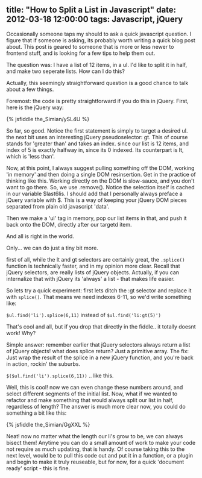 title: "How to Split a List in Javascript"
date: 2012-03-18 12:00:00
tags: Javascript, jQuery
---

Occasionally someone taps my should to ask a quick javascript question. I figure that if someone is asking, its probably worth writing a quick blog post about. This post is geared to someone that is more or less newer to frontend stuff, and is looking for a few tips to help them out.

The question was: I have a list of 12 items, in a ul. I'd like to split it in half, and make two seperate lists. How can I do this?

Actually, this seemingly straightforward question is a good chance to talk about a few things.

Foremost:  the code is pretty straightforward if you do this in jQuery. First, here is the jQuery way:


{% jsfiddle the_Simian/ySL4U %}

<!-- more -->

So far, so good. Notice the first statement is simply to target a desired ul. the next bit uses an interesting jQuery pseudoselector: gt. This of course stands for 'greater than' and takes an index. since our list is 12 items, and index of 5 is exactly halfway in, since its 0 indexed. Its counterpart is lt, which is 'less than'.

Now, at this point, I always suggest pulling something off the DOM, working 'in memory' and then doing a single DOM resinsertion. Get in the practice of thinking like this. Working directly on the DOM is slow-sauce, and you don't want to go there. So, we use .remove(). Notice the selection itself is cached in our variable $last6lis. I should add that I personally always preface a jQuery variable with $. This is a way of keeping your jQuery DOM pieces separated from plain old javascript 'data'.

Then we make a 'ul' tag in memory, pop our list items in that, and push it back onto the DOM, directly after our targetd item.

And all is right in the world.

Only... we can do just a tiny bit more.

first of all, while the lt and gt selectors are certainly great, the `.splice()` function is technically faster, and in my opinion more clear. Recall that jQuery selectors, are really lists of jQuery objects. Actually, if you can internalize that with jQuery its 'always' a list - that makes life easier.

So lets try a quick experiment: first lets ditch the :gt selector and replace it with `splice()`. That means we need indexes 6-11, so we'd write something like:

`$ul.find('li').splice(6,11)` instead of `$ul.find('li:gt(5)')`

That's cool and all, but if you drop that directly in the fiddle.. it totally doesnt work! Why?

Simple answer: remember earlier that jQuery selectors always return a list of jQuery objects! what does splice return?  Just a primitive array.  The fix: Just wrap the result of the splice in a new jQuery function, and you're back in action, rockin' the suburbs.

`$($ul.find('li').splice(6,11))`  .. like this.

Well, this is cool! now we can even change these numbers around, and select different segments of the initial list. Now, what if we wanted to refactor and make something that would always split our list in half, regardless of length? The answer is much more clear now, you could do something a bit like this:

{% jsfiddle the_Simian/GgXXL %}

Neat! now no matter what the length our li's grow to be, we can always bisect them! Anytime you can do a small amount of work to make your code not require as much updating, that is handy.  Of course taking this to the next level, would be to pull this code out and put it in a function, or a plugin and begin to make it truly reuseable, but for now, for a quick 'document ready' script - this is fine.



